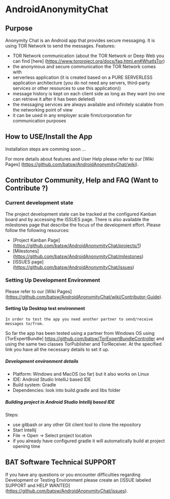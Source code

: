 # AndroidAnonymityChat

## Purpose
Anonymity Chat is an Android app that provides secure messaging. It is using TOR Network to send the messages.
Features:
- TOR Network communication (about the TOR Network or Deep Web you can find [here] (https://www.torproject.org/docs/faq.html.en#WhatIsTor)
- the anonymous and secure communication the TOR Network comes with
- serverless application (it is created based on a PURE SERVERLESS application architecture (you do not need any servers, third-party services or other resources to use this application))
- message history is kept on each client side as long as they want (no one can retrieve it after it has been deleted)
- the messaging services are always available and infinitely scalable from the networking point of view
- it can be used in any employer scale firm/corporation for communication purposes

## How to USE/Install the App

Installation steps are comming soon ...

For more details about features and User Help please refer to our [Wiki Pages] (https://github.com/batsw/AndroidAnonymityChat/wiki).

## Contributor Community, Help and FAQ (Want to Contribute ?)

### Current development state
The project development state can be tracked at the configured Kanban board and by accessing the ISSUES page. There is also available the milestones page that describe the focus of the development effort.
Please follow the following resources:
- [Project Kanban Page] (https://github.com/batsw/AndroidAnonymityChat/projects/1)
- [Milestones] (https://github.com/batsw/AndroidAnonymityChat/milestones)
- [ISSUES page] (https://github.com/batsw/AndroidAnonymityChat/issues)

### Setting Up Development Environment

Please refer to our [Wiki Pages] (https://github.com/batsw/AndroidAnonymityChat/wiki/Contributor-Guide).

#### Setting Up Desktop test environment
    In order to test the app you need another partner to send/receive messages to/from.
So far the app has been tested using a partner from Windows OS using [TorExpertBundle] https://github.com/batsw/TorExpertBundleController
and using the same two classes TorPublisher and TorReceiver. At the specified link you have all the necessary details to set it up.

##### Development environment details
- Platform: Windows and MacOS (so far) but it also works on Linux
- IDE: Android Studio IntelliJ based IDE
- Build system: Gradle
- Dependencies: look into build.gradle and libs folder

##### Building project in Android Studio Intellij based IDE
Steps:
- use gitbash or any other Git client tool to clone the  repository
- Start Intellij
- File -> Open -> Select project location
- if you already have configured gradle it will automatically build at project opening time

## BAT Software Technical SUPPORT
If you have any questions or you encounter difficulties regarding Development or Testing Environment please create an [ISSUE labeled SUPPORT and HELP WANTED] (https://github.com/batsw/AndroidAnonymityChat/issues).
